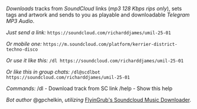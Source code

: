 *Downloads* tracks from *SoundCloud* links (_mp3 128 Kbps rips only_), sets tags and artwork and sends to you as playable and downloadable *Telegram MP3 Audio*.

*Just send a link:*
`https://soundcloud.com/richarddjames/umil-25-01`

*Or mobile one:*
`https://m.soundcloud.com/platform/kerrier-district-techno-disco`

*Or use it like this:*
`/dl https://soundcloud.com/richarddjames/umil-25-01`

*Or like this in group chats:*
`/dl@scdlbot https://soundcloud.com/richarddjames/umil-25-01`

*Commands:*
/dl - Download track from SC link
/help - Show this help

_Bot author_ @gpchelkin, _utilizing_ [FlyinGrub's Soundcloud Music Downloader](https://github.com/flyingrub/scdl).
